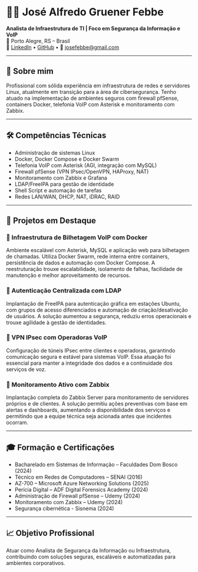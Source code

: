
# 🧑‍💻 José Alfredo Gruener Febbe

**Analista de Infraestrutura de TI | Foco em Segurança da Informação e VoIP**  
📍 Porto Alegre, RS – Brasil  
🔗 [LinkedIn](https://www.linkedin.com/in/josefebbe) • [GitHub](https://github.com/Jose-Febbe) • 📧 josefebbe@gmail.com

---

## 👋 Sobre mim

Profissional com sólida experiência em infraestrutura de redes e servidores Linux, atualmente em transição para a área de cibersegurança. Tenho atuado na implementação de ambientes seguros com firewall pfSense, containers Docker, telefonia VoIP com Asterisk e monitoramento com Zabbix.

---

## 🛠️ Competências Técnicas

- Administração de sistemas Linux
- Docker, Docker Compose e Docker Swarm
- Telefonia VoIP com Asterisk (AGI, integração com MySQL)
- Firewall pfSense (VPN IPsec/OpenVPN, HAProxy, NAT)
- Monitoramento com Zabbix e Grafana
- LDAP/FreeIPA para gestão de identidade
- Shell Script e automação de tarefas
- Redes LAN/WAN, DHCP, NAT, iDRAC, RAID

---

## 🧪 Projetos em Destaque

### 🔹 Infraestrutura de Bilhetagem VoIP com Docker
Ambiente escalável com Asterisk, MySQL e aplicação web para bilhetagem de chamadas. Utiliza Docker Swarm, rede interna entre containers, persistência de dados e automação com Docker Compose. A reestruturação trouxe escalabilidade, isolamento de falhas, facilidade de manutenção e melhor aproveitamento de recursos.

### 🔹 Autenticação Centralizada com LDAP
Implantação de FreeIPA para autenticação gráfica em estações Ubuntu, com grupos de acesso diferenciados e automação de criação/desativação de usuários. A solução aumentou a segurança, reduziu erros operacionais e trouxe agilidade à gestão de identidades.

### 🔹 VPN IPsec com Operadoras VoIP
Configuração de túneis IPsec entre clientes e operadoras, garantindo comunicação segura e estável para sistemas VoIP. Essa atuação foi essencial para manter a integridade dos dados e a continuidade dos serviços de voz.

### 🔹 Monitoramento Ativo com Zabbix
Implantação completa do Zabbix Server para monitoramento de servidores próprios e de clientes. A solução permitiu ações preventivas com base em alertas e dashboards, aumentando a disponibilidade dos serviços e permitindo que a equipe técnica seja acionada antes que incidentes ocorram.

---

## 🎓 Formação e Certificações

- Bacharelado em Sistemas de Informação – Faculdades Dom Bosco (2024)
- Técnico em Redes de Computadores – SENAI (2016)
- AZ-700 – Microsoft Azure Networking Solutions (2025)
- Perícia Digital – ADF Digital Forensics Academy (2024)
- Administração de Firewall pfSense – Udemy (2024)
- Monitoramento com Zabbix – Udemy (2024)
- Segurança cibernética - Sisnema (2024) 

---

## 📈 Objetivo Profissional

Atuar como Analista de Segurança da Informação ou Infraestrutura, contribuindo com soluções seguras, escaláveis e automatizadas para ambientes corporativos.
